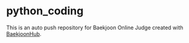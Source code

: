 # python_coding
This is an auto push repository for Baekjoon Online Judge created with [BaekjoonHub](https://github.com/BaekjoonHub/BaekjoonHub).
